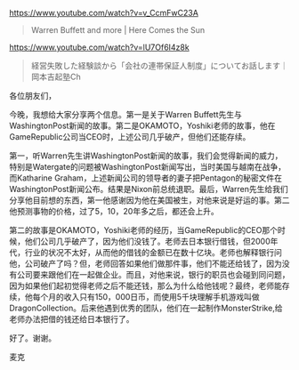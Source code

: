 https://www.youtube.com/watch?v=v_CcmFwC23A
 
> Warren Buffett and more | Here Comes the Sun 

https://www.youtube.com/watch?v=lU7Of6I4z8k

> 経営失敗した経験談から「会社の連帯保証人制度」についてお話します｜岡本吉起塾Ch 

各位朋友们，

今晚，我想给大家分享两个信息。第一是关于Warren Buffett先生与WashingtonPost新闻的故事。第二是OKAMOTO，Yoshiki老师的故事，他在GameRepublic公司当CEO时，上述公司几乎破产，但他们还能存续。

第一，听Warren先生讲WashingtonPost新闻的故事，我们会觉得新闻的威力，特别是Watergate的问题被WashingtonPost新闻写出，当时美国与越南在战争，而Katharine Graham，上述新闻公司的领导者的妻子把Pentagon的秘密文件在WashingtonPost新闻公布。结果是Nixon前总统退职。最后，Warren先生给我们分享他目前想的东西，第一他感谢因为他在美国被生，对他来说是好运的事。第二他预测事物的价格，过了5，10，20年多之后，都还会上升。

第二的故事是OKAMOTO，Yoshiki老师的经历，当GameRepublic的CEO那个时候，他们公司几乎破产了，因为他们没钱了。老师去日本银行借钱，但2000年代，行业的状况不太好，从而他的借钱的金额已在数十亿块。老师也解释银行问他，公司破产了吗？但，老师回答如果他们做那件事，他们不能还给钱了，因为没有公司要来跟他们在一起做企业。而且，对他来说，银行的职员也会碰到同问题，因为如果他们起初觉得老师之后不能还钱，那么为什么给他钱呢？最终，老师能存续，他每个月的收入只有150，000日币，而使用5千块理解手机游戏叫做DragonCollection。后来他遇到优秀的团队，他们在一起制作MonsterStrike,给老师办法把借的钱还给日本银行了。

好了。谢谢。

麦克
